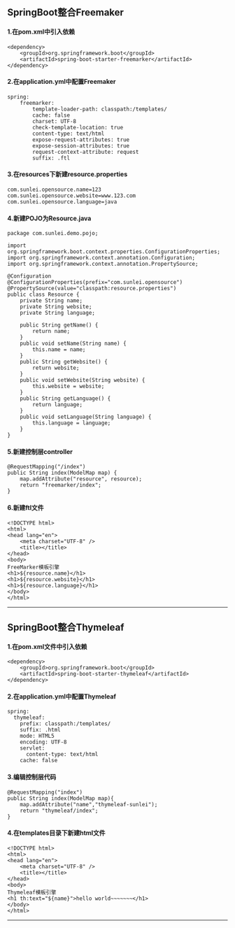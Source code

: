 ##  SpringBoot整合Freemaker
#### 1.在pom.xml中引入依赖

```
<dependency>
    <groupId>org.springframework.boot</groupId>
    <artifactId>spring-boot-starter-freemarker</artifactId>
</dependency>
```
#### 2.在application.yml中配置Freemaker

```
spring:
    freemarker:
        template-loader-path: classpath:/templates/
        cache: false
        charset: UTF-8
        check-template-location: true
        content-type: text/html
        expose-request-attributes: true
        expose-session-attributes: true
        request-context-attribute: request
        suffix: .ftl
```
#### 3.在resources下新建resource.properties

```
com.sunlei.opensource.name=123
com.sunlei.opensource.website=www.123.com
com.sunlei.opensource.language=java
```
#### 4.新建POJO为Resource.java

```
package com.sunlei.demo.pojo;

import org.springframework.boot.context.properties.ConfigurationProperties;
import org.springframework.context.annotation.Configuration;
import org.springframework.context.annotation.PropertySource;

@Configuration
@ConfigurationProperties(prefix="com.sunlei.opensource")
@PropertySource(value="classpath:resource.properties")
public class Resource {
	private String name;
	private String website;
	private String language;
	
	public String getName() {
		return name;
	}
	public void setName(String name) {
		this.name = name;
	}
	public String getWebsite() {
		return website;
	}
	public void setWebsite(String website) {
		this.website = website;
	}
	public String getLanguage() {
		return language;
	}
	public void setLanguage(String language) {
		this.language = language;
	}
}

```
#### 5.新建控制层controller

```
@RequestMapping("/index")
public String index(ModelMap map) {
    map.addAttribute("resource", resource);
    return "freemarker/index";
}
```
#### 6.新建ftl文件

```
<!DOCTYPE html>
<html>
<head lang="en">
    <meta charset="UTF-8" />
    <title></title>
</head>
<body>
FreeMarker模板引擎
<h1>${resource.name}</h1>
<h1>${resource.website}</h1>
<h1>${resource.language}</h1>
</body>
</html>
```



******
## SpringBoot整合Thymeleaf
#### 1.在pom.xml文件中引入依赖

```
<dependency>
    <groupId>org.springframework.boot</groupId>
    <artifactId>spring-boot-starter-thymeleaf</artifactId>
</dependency>
```
#### 2.在application.yml中配置Thymeleaf

```
spring:
  thymeleaf:
    prefix: classpath:/templates/
    suffix: .html
    mode: HTML5
    encoding: UTF-8
    servlet:
      content-type: text/html
    cache: false
```
#### 3.编辑控制层代码

```
@RequestMapping("index")
public String index(ModelMap map){
    map.addAttribute("name","thymeleaf-sunlei");
    return "thymeleaf/index";
}
```

#### 4.在templates目录下新建html文件

```
<!DOCTYPE html>
<html>
<head lang="en">
    <meta charset="UTF-8" />
    <title></title>
</head>
<body>
Thymeleaf模板引擎
<h1 th:text="${name}">hello world~~~~~~~</h1>
</body>
</html>
```

******